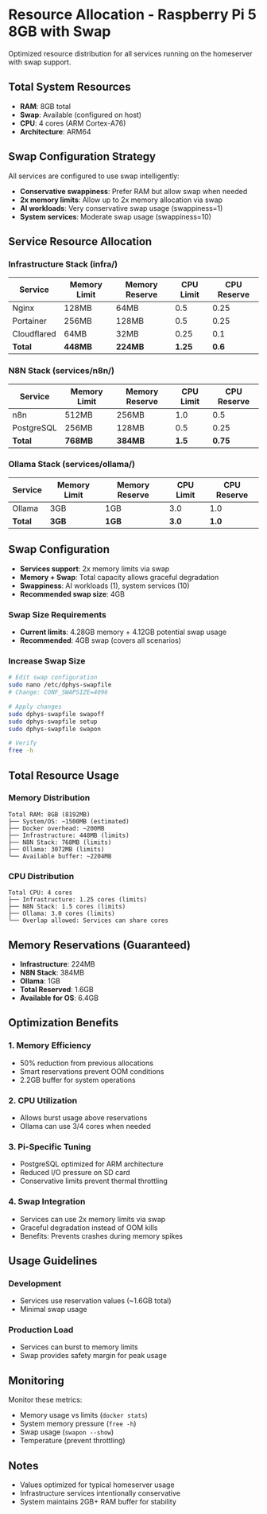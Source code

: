 # Resource Allocation - Raspberry Pi 5 8GB with Swap

Optimized resource distribution for all services running on the homeserver with swap support.

## Total System Resources
- **RAM**: 8GB total
- **Swap**: Available (configured on host)
- **CPU**: 4 cores (ARM Cortex-A76)
- **Architecture**: ARM64

## Swap Configuration Strategy
All services are configured to use swap intelligently:
- **Conservative swappiness**: Prefer RAM but allow swap when needed
- **2x memory limits**: Allow up to 2x memory allocation via swap
- **AI workloads**: Very conservative swap usage (swappiness=1)
- **System services**: Moderate swap usage (swappiness=10)

## Service Resource Allocation

### Infrastructure Stack (infra/)
| Service | Memory Limit | Memory Reserve | CPU Limit | CPU Reserve |
|---------|-------------|----------------|-----------|-------------|
| Nginx | 128MB | 64MB | 0.5 | 0.25 |
| Portainer | 256MB | 128MB | 0.5 | 0.25 |
| Cloudflared | 64MB | 32MB | 0.25 | 0.1 |
| **Total** | **448MB** | **224MB** | **1.25** | **0.6** |

### N8N Stack (services/n8n/)
| Service | Memory Limit | Memory Reserve | CPU Limit | CPU Reserve |
|---------|-------------|----------------|-----------|-------------|
| n8n | 512MB | 256MB | 1.0 | 0.5 |
| PostgreSQL | 256MB | 128MB | 0.5 | 0.25 |
| **Total** | **768MB** | **384MB** | **1.5** | **0.75** |

### Ollama Stack (services/ollama/)
| Service | Memory Limit | Memory Reserve | CPU Limit | CPU Reserve |
|---------|-------------|----------------|-----------|-------------|
| Ollama | 3GB | 1GB | 3.0 | 1.0 |
| **Total** | **3GB** | **1GB** | **3.0** | **1.0** |

## Swap Configuration
- **Services support**: 2x memory limits via swap
- **Memory + Swap**: Total capacity allows graceful degradation
- **Swappiness**: AI workloads (1), system services (10)
- **Recommended swap size**: 4GB

### Swap Size Requirements
- **Current limits**: 4.28GB memory + 4.12GB potential swap usage
- **Recommended**: 4GB swap (covers all scenarios)

### Increase Swap Size
```bash
# Edit swap configuration
sudo nano /etc/dphys-swapfile
# Change: CONF_SWAPSIZE=4096

# Apply changes
sudo dphys-swapfile swapoff
sudo dphys-swapfile setup  
sudo dphys-swapfile swapon

# Verify
free -h
```

## Total Resource Usage

### Memory Distribution
```
Total RAM: 8GB (8192MB)
├── System/OS: ~1500MB (estimated)
├── Docker overhead: ~200MB
├── Infrastructure: 448MB (limits)
├── N8N Stack: 768MB (limits)
├── Ollama: 3072MB (limits)
└── Available buffer: ~2204MB
```

### CPU Distribution
```
Total CPU: 4 cores
├── Infrastructure: 1.25 cores (limits)
├── N8N Stack: 1.5 cores (limits)
├── Ollama: 3.0 cores (limits)
└── Overlap allowed: Services can share cores
```

## Memory Reservations (Guaranteed)
- **Infrastructure**: 224MB
- **N8N Stack**: 384MB  
- **Ollama**: 1GB
- **Total Reserved**: 1.6GB
- **Available for OS**: 6.4GB

## Optimization Benefits

### 1. **Memory Efficiency**
- 50% reduction from previous allocations
- Smart reservations prevent OOM conditions
- 2.2GB buffer for system operations

### 2. **CPU Utilization** 
- Allows burst usage above reservations
- Ollama can use 3/4 cores when needed
### 3. **Pi-Specific Tuning**
- PostgreSQL optimized for ARM architecture
- Reduced I/O pressure on SD card
- Conservative limits prevent thermal throttling

### 4. **Swap Integration**
- Services can use 2x memory limits via swap
- Graceful degradation instead of OOM kills
- Benefits: Prevents crashes during memory spikes

## Usage Guidelines

### Development
- Services use reservation values (~1.6GB total)
- Minimal swap usage

### Production Load  
- Services can burst to memory limits
- Swap provides safety margin for peak usage

## Monitoring
Monitor these metrics:
- Memory usage vs limits (`docker stats`)
- System memory pressure (`free -h`)
- Swap usage (`swapon --show`)
- Temperature (prevent throttling)

## Notes
- Values optimized for typical homeserver usage
- Infrastructure services intentionally conservative  
- System maintains 2GB+ RAM buffer for stability